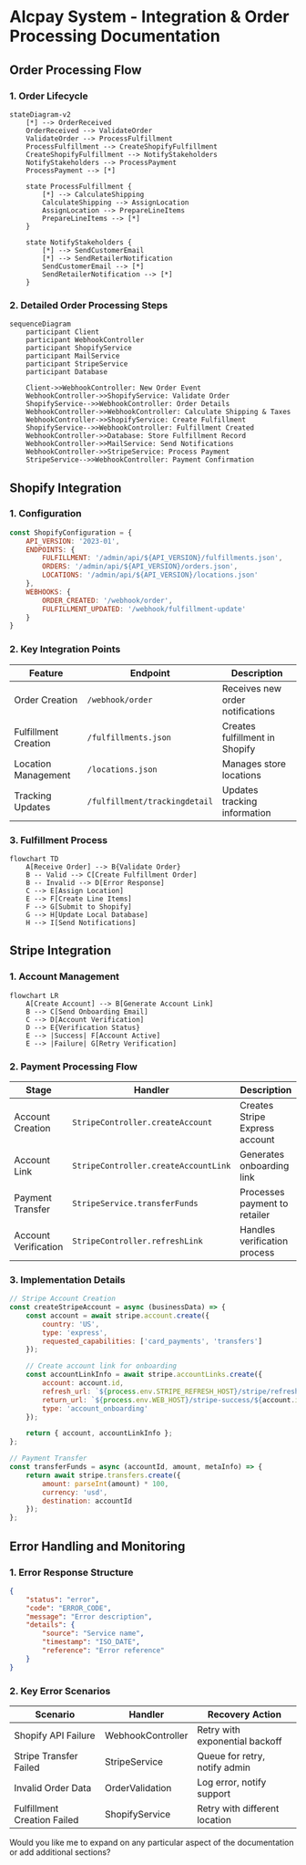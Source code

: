 

# Alcpay System - Integration & Order Processing Documentation

## Order Processing Flow

### 1. Order Lifecycle

```mermaid
stateDiagram-v2
    [*] --> OrderReceived
    OrderReceived --> ValidateOrder
    ValidateOrder --> ProcessFulfillment
    ProcessFulfillment --> CreateShopifyFulfillment
    CreateShopifyFulfillment --> NotifyStakeholders
    NotifyStakeholders --> ProcessPayment
    ProcessPayment --> [*]

    state ProcessFulfillment {
        [*] --> CalculateShipping
        CalculateShipping --> AssignLocation
        AssignLocation --> PrepareLineItems
        PrepareLineItems --> [*]
    }

    state NotifyStakeholders {
        [*] --> SendCustomerEmail
        [*] --> SendRetailerNotification
        SendCustomerEmail --> [*]
        SendRetailerNotification --> [*]
    }
```

### 2. Detailed Order Processing Steps

```mermaid
sequenceDiagram
    participant Client
    participant WebhookController
    participant ShopifyService
    participant MailService
    participant StripeService
    participant Database

    Client->>WebhookController: New Order Event
    WebhookController->>ShopifyService: Validate Order
    ShopifyService-->>WebhookController: Order Details
    WebhookController->>WebhookController: Calculate Shipping & Taxes
    WebhookController->>ShopifyService: Create Fulfillment
    ShopifyService-->>WebhookController: Fulfillment Created
    WebhookController->>Database: Store Fulfillment Record
    WebhookController->>MailService: Send Notifications
    WebhookController->>StripeService: Process Payment
    StripeService-->>WebhookController: Payment Confirmation
```

## Shopify Integration

### 1. Configuration

```js
const ShopifyConfiguration = {
    API_VERSION: '2023-01',
    ENDPOINTS: {
        FULFILLMENT: '/admin/api/${API_VERSION}/fulfillments.json',
        ORDERS: '/admin/api/${API_VERSION}/orders.json',
        LOCATIONS: '/admin/api/${API_VERSION}/locations.json'
    },
    WEBHOOKS: {
        ORDER_CREATED: '/webhook/order',
        FULFILLMENT_UPDATED: '/webhook/fulfillment-update'
    }
}
```

### 2. Key Integration Points

| Feature              | Endpoint                       | Description                          |
|----------------------|--------------------------------|--------------------------------------|
| Order Creation       | `/webhook/order`               | Receives new order notifications     |
| Fulfillment Creation | `/fulfillments.json`           | Creates fulfillment in Shopify       |
| Location Management  | `/locations.json`              | Manages store locations              |
| Tracking Updates     | `/fulfillment/trackingdetail`  | Updates tracking information         |

### 3. Fulfillment Process

```mermaid
flowchart TD
    A[Receive Order] --> B{Validate Order}
    B -- Valid --> C[Create Fulfillment Order]
    B -- Invalid --> D[Error Response]
    C --> E[Assign Location]
    E --> F[Create Line Items]
    F --> G[Submit to Shopify]
    G --> H[Update Local Database]
    H --> I[Send Notifications]
```

## Stripe Integration

### 1. Account Management

```mermaid
flowchart LR
    A[Create Account] --> B[Generate Account Link]
    B --> C[Send Onboarding Email]
    C --> D[Account Verification]
    D --> E{Verification Status}
    E --> |Success| F[Account Active]
    E --> |Failure| G[Retry Verification]
```

### 2. Payment Processing Flow

| Stage                 | Handler                               | Description                          |
|-----------------------|---------------------------------------|--------------------------------------|
| Account Creation      | `StripeController.createAccount`       | Creates Stripe Express account        |
| Account Link          | `StripeController.createAccountLink`   | Generates onboarding link            |
| Payment Transfer      | `StripeService.transferFunds`          | Processes payment to retailer         |
| Account Verification  | `StripeController.refreshLink`         | Handles verification process          |

### 3. Implementation Details

```js
// Stripe Account Creation
const createStripeAccount = async (businessData) => {
    const account = await stripe.account.create({
        country: 'US',
        type: 'express',
        requested_capabilities: ['card_payments', 'transfers']
    });

    // Create account link for onboarding
    const accountLinkInfo = await stripe.accountLinks.create({
        account: account.id,
        refresh_url: `${process.env.STRIPE_REFRESH_HOST}/stripe/refresh-link/${account.id}`,
        return_url: `${process.env.WEB_HOST}/stripe-success/${account.id}`,
        type: 'account_onboarding'
    });

    return { account, accountLinkInfo };
};

// Payment Transfer
const transferFunds = async (accountId, amount, metaInfo) => {
    return await stripe.transfers.create({
        amount: parseInt(amount) * 100,
        currency: 'usd',
        destination: accountId
    });
};
```

## Error Handling and Monitoring

### 1. Error Response Structure

```json
{
    "status": "error",
    "code": "ERROR_CODE",
    "message": "Error description",
    "details": {
        "source": "Service name",
        "timestamp": "ISO_DATE",
        "reference": "Error reference"
    }
}
```

### 2. Key Error Scenarios

| Scenario                     | Handler             | Recovery Action                         |
|-----------------------------|---------------------|-----------------------------------------|
| Shopify API Failure         | WebhookController  | Retry with exponential backoff          |
| Stripe Transfer Failed      | StripeService      | Queue for retry, notify admin           |
| Invalid Order Data          | OrderValidation    | Log error, notify support               |
| Fulfillment Creation Failed | ShopifyService     | Retry with different location           |

Would you like me to expand on any particular aspect of the documentation or add additional sections?
